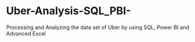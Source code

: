 # Uber-Analysis-SQL_PBI-
Processing and Analyzing the data set of Uber by using SQL, Power BI and Advanced Excel
